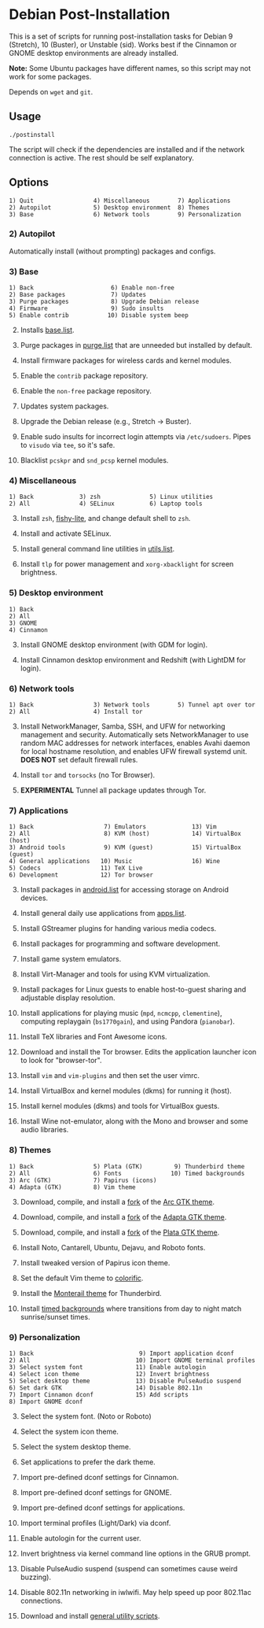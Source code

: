 # Debian Post-Installation

This is a set of scripts for running post-installation tasks for Debian 9
(Stretch), 10 (Buster), or Unstable (sid). Works best if the Cinnamon or GNOME
desktop environments are already installed.

**Note:** Some Ubuntu packages have different names, so this script may not
work for some packages.

Depends on `wget` and `git`.

## Usage
```
./postinstall
```

The script will check if the dependencies are installed and if the network
connection is active. The rest should be self explanatory.


## Options
```
1) Quit                 4) Miscellaneous        7) Applications
2) Autopilot            5) Desktop environment  8) Themes
3) Base                 6) Network tools        9) Personalization
```

### 2) Autopilot

Automatically install (without prompting) packages and configs.

### 3) Base
```
1) Back                      6) Enable non-free
2) Base packages             7) Updates
3) Purge packages            8) Upgrade Debian release
4) Firmware                  9) Sudo insults
5) Enable contrib           10) Disable system beep
```

2) Installs [base.list](packages/base.list).

3) Purge packages in [purge.list](packages/purge.list) that are unneeded but
   installed by default.

4) Install firmware packages for wireless cards and kernel modules.

5) Enable the `contrib` package repository.

6) Enable the `non-free` package repository.

7) Updates system packages.

8) Upgrade the Debian release (e.g., Stretch -> Buster).

9) Enable sudo insults for incorrect login attempts via `/etc/sudoers`. Pipes
   to `visudo` via `tee`, so it's safe.

10) Blacklist `pcskpr` and `snd_pcsp` kernel modules.

### 4) Miscellaneous
```
1) Back             3) zsh              5) Linux utilities
2) All              4) SELinux          6) Laptop tools
```

3) Install `zsh`, [fishy-lite](https://github.com/sudorook/fishy-lite), and
   change default shell to `zsh`.

4) Install and activate SELinux.

5) Install general command line utilities in [utils.list](packages/utils.list).

6) Install `tlp` for power management and `xorg-xbacklight` for screen
   brightness.

### 5) Desktop environment
```
1) Back
2) All
3) GNOME
4) Cinnamon
```

3) Install GNOME desktop environment (with GDM for login).

4) Install Cinnamon desktop environment and Redshift (with LightDM for login).

### 6) Network tools
```
1) Back                 3) Network tools        5) Tunnel apt over tor
2) All                  4) Install tor
```

3) Install NetworkManager, Samba, SSH, and UFW for networking management and
   security. Automatically sets NetworkManager to use random MAC addresses for
   network interfaces, enables Avahi daemon for local hostname resolution, and
   enables UFW firewall systemd unit. **DOES NOT** set default firewall rules.

4) Install `tor` and `torsocks` (no Tor Browser).

5) **EXPERIMENTAL** Tunnel all package updates through Tor.

### 7) Applications
```
1) Back                    7) Emulators             13) Vim
2) All                     8) KVM (host)            14) VirtualBox (host)
3) Android tools           9) KVM (guest)           15) VirtualBox (guest)
4) General applications   10) Music                 16) Wine
5) Codecs                 11) TeX Live
6) Development            12) Tor browser
```

3) Install packages in [android.list](packages/android.list) for accessing
   storage on Android devices.

4) Install general daily use applications from [apps.list](packages/apps.list).

5) Install GStreamer plugins for handing various media codecs.

6) Install packages for programming and software development.

7) Install game system emulators.

8) Install Virt-Manager and tools for using KVM virtualization.

9) Install packages for Linux guests to enable host-to-guest sharing and
   adjustable display resolution.

10) Install applications for playing music (`mpd`, `ncmcpp`, `clementine`),
    computing replaygain (`bs1770gain`), and using Pandora (`pianobar`).

11) Install TeX libraries and Font Awesome icons.

12) Download and install the Tor browser. Edits the application launcher icon
    to look for "browser-tor".

13) Install `vim` and `vim-plugins` and then set the user vimrc.

14) Install VirtualBox and kernel modules (dkms) for running it (host).

15) Install kernel modules (dkms) and tools for VirtualBox guests.

16) Install Wine not-emulator, along with the Mono and browser and some audio
    libraries.

### 8) Themes
```
1) Back                 5) Plata (GTK)         9) Thunderbird theme
2) All                  6) Fonts              10) Timed backgrounds
3) Arc (GTK)            7) Papirus (icons)
4) Adapta (GTK)         8) Vim theme
```

3) Download, compile, and install a [fork](https://github.com/sudorook/arc-theme)
   of the [Arc GTK theme](https://github.com/horst3180/arc-theme).

4) Download, compile, and install a [fork](https://github.com/sudorook/adapta-gtk-theme)
   of the [Adapta GTK theme](https://github.com/adapta-project/adapta-gtk-theme).

5) Download, compile, and install a [fork](https://gitlab.com/sudorook/plata-theme)
   of the [Plata GTK theme](https://gitlab.com/tista500/plata-theme).

6) Install Noto, Cantarell, Ubuntu, Dejavu, and Roboto fonts.

7) Install tweaked version of Papirus icon theme.

8) Set the default Vim theme to [colorific](https://github.com/sudorook/colorific.vim).

9) Install the [Monterail theme](https://github.com/spymastermatt/thunderbird-monterail)
   for Thunderbird.

10) Install [timed backgrounds](https://github.com/sudorook/timed-backgrounds)
    where transitions from day to night match sunrise/sunset times.

### 9) Personalization
```
1) Back                              9) Import application dconf
2) All                              10) Import GNOME terminal profiles
3) Select system font               11) Enable autologin
4) Select icon theme                12) Invert brightness
5) Select desktop theme             13) Disable PulseAudio suspend
6) Set dark GTK                     14) Disable 802.11n
7) Import Cinnamon dconf            15) Add scripts
8) Import GNOME dconf
```

3) Select the system font. (Noto or Roboto)

4) Select the system icon theme.

5) Select the system desktop theme.

6) Set applications to prefer the dark theme.

7) Import pre-defined dconf settings for Cinnamon.

8) Import pre-defined dconf settings for GNOME.

9) Import pre-defined dconf settings for applications.

10) Import terminal profiles (Light/Dark) via dconf.

11) Enable autologin for the current user.

12) Invert brightness via kernel command line options in the GRUB prompt.

13) Disable PulseAudio suspend (suspend can sometimes cause weird buzzing).

14) Disable 802.11n networking in iwlwifi. May help speed up poor 802.11ac
    connections.

15) Download and install [general utility scripts](https://github.com/sudorook/misc-scripts).
